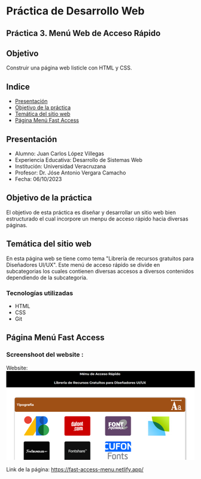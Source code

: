 # Práctica de Desarrollo Web

## Práctica 3. Menú Web de Acceso Rápido

## Objetivo
Construir una página web listicle con HTML y CSS.

## Indice
* [Presentación](#Presentación)
* [Objetivo de la práctica](#Objetivo-de-la-práctica)
* [Temática del sitio web](#Temática-del-sitio-web)
* [Página Menú Fast Access](#Página-Menú-Fast-Access)

## Presentación
* Alumno: Juan Carlos López Villegas
* Experiencia Educativa: Desarrollo de Sistemas Web
* Institución: Universidad Veracruzana
* Profesor: Dr. Jóse Antonio Vergara Camacho
* Fecha: 06/10/2023
## Objetivo de la práctica
El objetivo de esta práctica es diseñar y desarrollar un sitio web bien estructurado el cual incorpore un menpu de acceso rápido hacia diversas páginas.
## Temática del sitio web
En esta página web se tiene como tema "Librería de recursos gratuitos para Diseñadores UI/UX".
Este menú de acceso rápido se divide en subcategorias los cuales contienen diversas accesos a diversos contenidos dependiendo de la subcategoria.

### Tecnologías utilizadas
* HTML
* CSS
* Git
## Página Menú Fast Access
### Screenshoot del website :
Website:
![screenshot-website](/public/pagina-web.PNG)

Link de la página: https://fast-access-menu.netlify.app/

